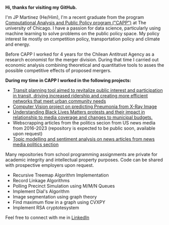 **Hi, thanks for visiting my GitHub.**

I'm JP Martinez (He/Him), I'm a recent graduate from the program [Computational Analysis and Public Policy program ("CAPP")](https://capp.uchicago.edu) at The university of Chicago. I have a passion for data science, particularly using machine learning to solve problems on the public policy space. My policy interest lie mostly on competition policy, transportation policy and climate and energy.

Before CAPP I worked for 4 years for the Chilean Antitrust Agency as a research economist for the merger division. During that time I carried out economic analysis combining theoretical and quantitative tools to asses the possible competitive effects of proposed mergers.

**During my time in CAPP I worked in the following projects:**

- [Transit planning tool aimed to revitalize public interest and participation in transit, driving increased ridership and creating more efficient networks that meet urban community needs](https://github.com/uchicago-capp-30320/RouteRangers) 
- [Computer Vision project on predicting Pneumonia from X-Ray Image](https://github.com/JPMartinezClaeys/30254-pneumoniacs)
- [Understanding Black Lives Matters protests and their impact in relationship to media coverage and changes to municipal budgets.](https://github.com/JPMartinezClaeys/30122-project-protest)
- Webscrapping articles from the politics secion from US news media from 2016-2023 (repository is expected to be public soon, available upon request)
- [Topic modelling and sentiment analysis on news articles from news media politics section](https://github.com/meganhmoore/LingoQuartet)


Many repositories from school programming assignments are private for academic integrity and intellectual property purposes. Code can be shared with prospective employers upon request.
- Recursive Treemap Algorithm Implementation
- Record Linkage Algorithms
- Polling Precinct Simulation using M/M/N Queues
- Implement Dial's Algorithm
- Image segmentation using graph theory
- Find maximum flow in a graph using CVXPY
- Implement RSA cryptotesystem

Feel free to connect with me in [LinkedIn](https://www.linkedin.com/in/jp-martinez-claeys/)
<!--
**JPMartinezClaeys/JPMartinezClaeys** is a ✨ _special_ ✨ repository because its `README.md` (this file) appears on your GitHub profile.

Here are some ideas to get you started:

- 🔭 I’m currently working on ...
- 🌱 I’m currently learning ...
- 👯 I’m looking to collaborate on ...
- 🤔 I’m looking for help with ...
- 💬 Ask me about ...
- 📫 How to reach me: ...
- 😄 Pronouns: ...
- ⚡ Fun fact: ...
-->
